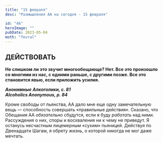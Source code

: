 ```yaml
---
title: "15 февраля"
desc: "Размышления АА на сегодня - 15 февраля"

id: "46"
heroImage: ""
pubDate: 2023-05-04
moth: "fevral"
---
```


## ДЕЙСТВОВАТЬ

**Не слишком ли это звучит многообещающе? Нет. Все это произошло со многими из
нас, с одними раньше, с другими позже. Все это становится явью, если приложить
усилия.**

**_Анонимные Алкоголики, с. 81  
Alcoholics Anonymous, p. 84_**

Кроме свободы от пьянства, АА дало мне еще одну замечательную вещь —
способность совершать «правильные действия». Сказано, что Обещания АА
_обязательно_ сбудутся, если я буду _работать_ над ними. Рассуждения о них,
споры и восхваления ни к чему не приведут. Я останусь несчастным лицемерным
«сухим» пьяницей. Действуя по Двенадцати Шагам, я обрету жизнь, о которой
никогда не мог даже мечтать.

